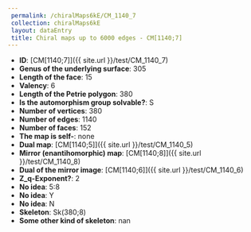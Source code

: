 ```yaml
--- 
 permalink: /chiralMaps6kE/CM_1140_7 
 collection: chiralMaps6kE
 layout: dataEntry
 title: Chiral maps up to 6000 edges - CM[1140;7]
---
```


- **ID**: [CM[1140;7]]({{ site.url }}/test/CM_1140_7)
- **Genus of the underlying surface**: 305
- **Length of the face**: 15
- **Valency**: 6
- **Length of the Petrie polygon**: 380
- **Is the automorphism group solvable?**: S
- **Number of vertices**: 380
- **Number of edges**: 1140
- **Number of faces**: 152
- **The map is self-**: none
- **Dual map**: [CM[1140;5]]({{ site.url }}/test/CM_1140_5)
- **Mirror (enantihomorphic) map**: [CM[1140;8]]({{ site.url }}/test/CM_1140_8)
- **Dual of the mirror image**: [CM[1140;6]]({{ site.url }}/test/CM_1140_6)
- **Z_q-Exponent?**: 2
- **No idea**:  5:8
- **No idea**: Y
- **No idea**: N
- **Skeleton**: Sk(380;8)
- **Some other kind of skeleton**: nan

